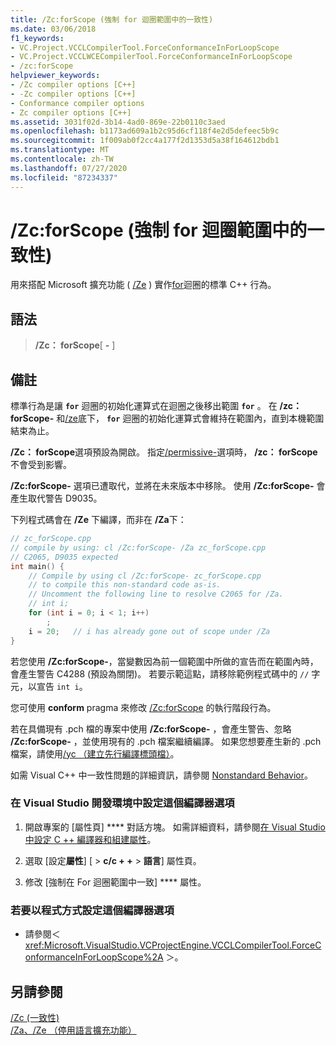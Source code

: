 ```yaml
---
title: /Zc:forScope (強制 for 迴圈範圍中的一致性)
ms.date: 03/06/2018
f1_keywords:
- VC.Project.VCCLCompilerTool.ForceConformanceInForLoopScope
- VC.Project.VCCLWCECompilerTool.ForceConformanceInForLoopScope
- /zc:forScope
helpviewer_keywords:
- /Zc compiler options [C++]
- -Zc compiler options [C++]
- Conformance compiler options
- Zc compiler options [C++]
ms.assetid: 3031f02d-3b14-4ad0-869e-22b0110c3aed
ms.openlocfilehash: b1173ad609a1b2c95d6cf118f4e2d5defeec5b9c
ms.sourcegitcommit: 1f009ab0f2cc4a177f2d1353d5a38f164612bdb1
ms.translationtype: MT
ms.contentlocale: zh-TW
ms.lasthandoff: 07/27/2020
ms.locfileid: "87234337"
---
```

# <a name="zcforscope-force-conformance-in-for-loop-scope"></a>/Zc:forScope (強制 for 迴圈範圍中的一致性)

用來搭配 Microsoft 擴充功能 ( [/Ze](../../cpp/for-statement-cpp.md) ) 實作[for](za-ze-disable-language-extensions.md)迴圈的標準 C++ 行為。

## <a name="syntax"></a>語法

> **/Zc： forScope**[ **-** ]

## <a name="remarks"></a>備註

標準行為是讓 **`for`** 迴圈的初始化運算式在迴圈之後移出範圍 **`for`** 。 在 **/zc： forScope-** 和[/ze](za-ze-disable-language-extensions.md)底下， **`for`** 迴圈的初始化運算式會維持在範圍內，直到本機範圍結束為止。

**/Zc： forScope**選項預設為開啟。 指定[/permissive-](permissive-standards-conformance.md)選項時， **/zc： forScope**不會受到影響。

**/Zc:forScope-** 選項已遭取代，並將在未來版本中移除。 使用 **/Zc:forScope-** 會產生取代警告 D9035。

下列程式碼會在 **/Ze** 下編譯，而非在 **/Za**下：

```cpp
// zc_forScope.cpp
// compile by using: cl /Zc:forScope- /Za zc_forScope.cpp
// C2065, D9035 expected
int main() {
    // Compile by using cl /Zc:forScope- zc_forScope.cpp
    // to compile this non-standard code as-is.
    // Uncomment the following line to resolve C2065 for /Za.
    // int i;
    for (int i = 0; i < 1; i++)
        ;
    i = 20;   // i has already gone out of scope under /Za
}
```

若您使用 **/Zc:forScope-**，當變數因為前一個範圍中所做的宣告而在範圍內時，會產生警告 C4288 (預設為關閉)。 若要示範這點，請移除範例程式碼中的 `//` 字元，以宣告 `int i`。

您可使用 **conform** pragma 來修改 [/Zc:forScope](../../preprocessor/conform.md) 的執行階段行為。

若在具備現有 .pch 檔的專案中使用 **/Zc:forScope-** ，會產生警告、忽略 **/Zc:forScope-** ，並使用現有的 .pch 檔案繼續編譯。 如果您想要產生新的 .pch 檔案，請使用[/yc （建立先行編譯標頭檔）](yc-create-precompiled-header-file.md)。

如需 Visual C++ 中一致性問題的詳細資訊，請參閱 [Nonstandard Behavior](../../cpp/nonstandard-behavior.md)。

### <a name="to-set-this-compiler-option-in-the-visual-studio-development-environment"></a>在 Visual Studio 開發環境中設定這個編譯器選項

1. 開啟專案的 [屬性頁] **** 對話方塊。 如需詳細資料，請參閱[在 Visual Studio 中設定 C ++ 編譯器和組建屬性](../working-with-project-properties.md)。

1. 選取 [設定**屬性**] [  >  **c/c + +**  >  **語言**] 屬性頁。

1. 修改 [強制在 For 迴圈範圍中一致] **** 屬性。

### <a name="to-set-this-compiler-option-programmatically"></a>若要以程式方式設定這個編譯器選項

- 請參閱＜ <xref:Microsoft.VisualStudio.VCProjectEngine.VCCLCompilerTool.ForceConformanceInForLoopScope%2A> ＞。

## <a name="see-also"></a>另請參閱

[/Zc (一致性)](zc-conformance.md)<br/>
[/Za、/Ze （停用語言擴充功能）](za-ze-disable-language-extensions.md)<br/>

